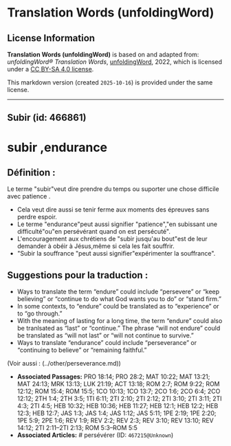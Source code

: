 # Translation Words (unfoldingWord)

## License Information

**Translation Words (unfoldingWord)** is based on and adapted from: _unfoldingWord® Translation Words_, [unfoldingWord](https://unfoldingword.org/utw), 2022, which is licensed under a [CC BY-SA 4.0 license](https://creativecommons.org/licenses/by-sa/4.0/legalcode.en).

This markdown version (created `2025-10-16`) is provided under the same license.



--------------------------------

## Subir (id: 466861)

subir ,endurance
================

Définition :
------------

Le terme "subir"veut dire prendre du temps ou suporter une chose difficile avec patience .

* Cela veut dire aussi se tenir ferme aux moments des épreuves sans perdre espoir.
* Le terme "endurance"peut aussi signifier "patience","en subissant une difficulté"ou"en persévérant quand on est persécuté".
* L'encouragement aux chrétiens de "subir jusqu'au bout"est de leur demander à obéir à Jésus,même si cela les fait souffrir.
* "Subir la souffrance "peut aussi signifier"expérimenter la souffrance".

Suggestions pour la traduction :
--------------------------------

* Ways to translate the term “endure” could include “persevere” or “keep believing” or “continue to do what God wants you to do” or “stand firm.”
* In some contexts, to “endure” could be translated as to “experience” or to “go through.”
* With the meaning of lasting for a long time, the term “endure” could also be tranlsated as “last” or “continue.” The phrase “will not endure” could be translated as “will not last” or “will not continue to survive.”
* Ways to translate “endurance” could include “perseverance” or “continuing to believe” or “remaining faithful.”

(Voir aussi : (../other/perseverance.md))

* **Associated Passages:** PRO 18:14; PRO 28:2; MAT 10:22; MAT 13:21; MAT 24:13; MRK 13:13; LUK 21:19; ACT 13:18; ROM 2:7; ROM 9:22; ROM 12:12; ROM 15:4; ROM 15:5; 1CO 10:13; 1CO 13:7; 2CO 1:6; 2CO 6:4; 2CO 12:12; 2TH 1:4; 2TH 3:5; 1TI 6:11; 2TI 2:10; 2TI 2:12; 2TI 3:10; 2TI 3:11; 2TI 4:3; 2TI 4:5; HEB 10:32; HEB 10:36; HEB 11:27; HEB 12:1; HEB 12:2; HEB 12:3; HEB 12:7; JAS 1:3; JAS 1:4; JAS 1:12; JAS 5:11; 1PE 2:19; 1PE 2:20; 1PE 5:9; 2PE 1:6; REV 1:9; REV 2:2; REV 2:3; REV 3:10; REV 13:10; REV 14:12; 2TI 2:11–2TI 2:13; ROM 5:3–ROM 5:5
* **Associated Articles:** # persévérer (ID: `467215@Unknown`)

